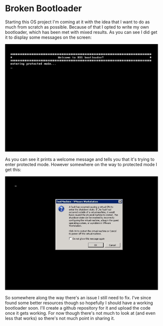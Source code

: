 # Broken Bootloader
Starting this OS project I'm coming at it with the idea that I want to do as much from scratch as possible. Because of that I opted to write my own bootloader, which has been met with mixed results. As you can see I did get it to display some messages on the screen:

![welcome screen](/pages/assets/brokenBootloader/welcome-screen.jpg)

As you can see it prints a welcome message and tells you that it's trying to enter protected mode. However somewhere on the way to protected mode I get this:

![fault](/pages/assets/brokenBootloader/fault.jpg)

So somewhere along the way there's an issue I still need to fix. I've since found some better resources though so hopefully I should have a working bootloader soon. I'll create a github repository for it and upload the code once it gets working. For now though there's not much to look at (and even less that works) so there's not much point in sharing it.